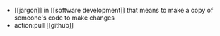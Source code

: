 - [[jargon]] in [[software development]] that means to make a copy of someone's code to make changes
- action:pull [[github]]